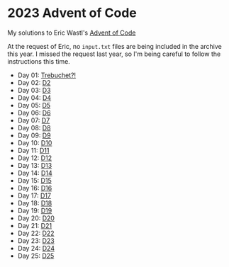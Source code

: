 # 2023 Advent of Code

My solutions to Eric Wastl's [Advent of Code](https://adventofcode.com/2023/)

At the request of Eric, no `input.txt` files are being included in the archive this year. I missed the request last year, so I'm  being careful to follow the instructions this time.

* Day 01: [Trebuchet?!](./01)
* Day 02: [D2](./02)
* Day 03: [D3](./03)
* Day 04: [D4](./04)
* Day 05: [D5](./05)
* Day 06: [D6](./06)
* Day 07: [D7](./07)
* Day 08: [D8](./08)
* Day 09: [D9](./09)
* Day 10: [D10](./10)
* Day 11: [D11](./11)
* Day 12: [D12](./12)
* Day 13: [D13](./13)
* Day 14: [D14](./14)
* Day 15: [D15](./15)
* Day 16: [D16](./16)
* Day 17: [D17](./17)
* Day 18: [D18](./18)
* Day 19: [D19](./19)
* Day 20: [D20](./20)
* Day 21: [D21](./21)
* Day 22: [D22](./22)
* Day 23: [D23](./23)
* Day 24: [D24](./24)
* Day 25: [D25](./25)
